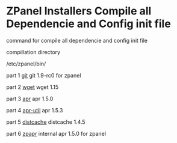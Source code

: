 ZPanel Installers Compile all Dependencie and Config init file
=================

command for compile all dependencie and config init file

compillation directory

/etc/zpanel/bin/

part 1 <a href="https://github.com/zpanel/installers/tree/master/install/CentOS-6_4/compile/git" target="_black">git</a> git 1.9-rc0 for zpanel

part 2 <a href="https://github.com/zpanel/installers/tree/master/install/CentOS-6_4/compile/wget" target="_black">wget</a> wget 1.15

part 3 <a href="https://github.com/zpanel/installers/tree/master/install/CentOS-6_4/compile/apr" target="_black">apr</a> apr 1.5.0

part 4 <a href="https://github.com/zpanel/installers/tree/master/install/CentOS-6_4/compile/apr-util" target="_black">apr-util</a> apr 1.5.3

part 5 <a href="https://github.com/zpanel/installers/tree/master/install/CentOS-6_4/compile/distcache" target="_black">distcache</a> distcache 1.4.5



part 6 <a href="https://github.com/zpanel/installers/tree/master/install/CentOS-6_4/compile/zpapr" target="_black">zpapr</a> internal apr 1.5.0 for zpanel
